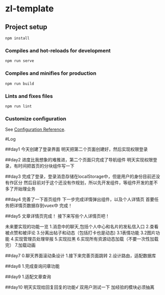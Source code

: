 # zl-template

## Project setup
```
npm install
```

### Compiles and hot-reloads for development
```
npm run serve
```

### Compiles and minifies for production
```
npm run build
```

### Lints and fixes files
```
npm run lint
```

### Customize configuration
See [Configuration Reference](https://cli.vuejs.org/config/).

#Log

##day1
今天创建了登录界面
明天把第二个页面创建好，然后实现权限登录

##day2
进度比我想象的难推进，第二个页面只完成了导航组件
明天实现权限登录，有时间把首页的分块组件写一下

##day3
完成了登录，登录消息存储在localStorage中，但是用户的身份目前还没有作区分
然后目前对于这个还没有作规划，所以先开发组件，等组件开发的差不多了开始理业务

##day4
完善了一下首页组件
下一步完成详情弹出组件，以及个人详情页
首要任务把详情页数据存到vuex中 完成！

##day5
文章详情页完成！
接下来写些个人详情页吧！

未来要实现的功能一览
1.消息中的聊天,包括个人中心和名片的发私信入口
2.查看被点赞和被评论
3.分离出帖子和动态（包括打卡也是动态)
	3.1表情功能
	3.2图片功能
4.实现管理员处理举报
5.实现拉黑
6.实现所有资源动态加载（不要一次性加载完）
7.加载动画

##day7
0.聊天界面滚动条设计
1.接下来完善页面跳转
2.设计路由，适配数据库

##day8
1.完成查询问章功能

##day9
1.适配文章查询

##day10
明天实现给回复回复的功能√
双用户测试一下
加经验的模块必须抽离
